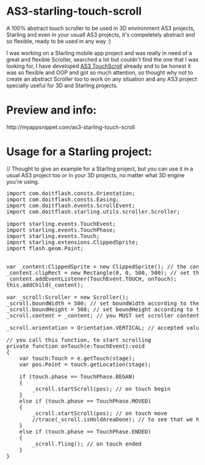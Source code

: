 AS3-starling-touch-scroll
=========================

A 100% abstract touch scroller to be used in 3D environment AS3 projects, Starling and even in your usuall AS3 projects, it's compeletely abstract and so flexible, ready to be used in any way :)

I was working on a Starling mobile app project and was really in need of a great and flexible Scroller, searched a lot but couldn't find the one that I was looking for, I have developed <a href="http://myappsnippet.com/touchscroll">AS3 TouchScroll</a> already and to be honest it was so flexible and OOP and got so much attention, so thought why not to create an abstract Scroller too to work on any situation and any AS3 project specially useful for 3D and Starling projects.

<h1>Preview and info:</h1> http://myappsnippet.com/as3-starling-touch-scroll

<h1>Usage for a Starling project:</h1>

// Thought to give an example for a Starling project, but you can use it in a usual AS3 project too or in your 3D projects, no matter what 3D engine you're using.

<pre>
import com.doitflash.consts.Orientation;
import com.doitflash.consts.Easing;
import com.doitflash.events.ScrollEvent;
import com.doitflash.starling.utils.scroller.Scroller;

import starling.events.TouchEvent;
import starling.events.TouchPhase;
import starling.events.Touch;
import starling.extensions.ClippedSprite;
import flash.geom.Point;


var _content:ClippedSprite = new ClippedSprite(); // the content you want to scroll
_content.clipRect = new Rectangle(0, 0, 500, 500); // set the space that you want your content to be visible at, set its mask actually
_content.addEventListener(TouchEvent.TOUCH, onTouch);
this.addChild(_content);

var _scroll:Scroller = new Scroller();
_scroll.boundWidth = 500; // set boundWidth according to the mask width
_scroll.boundHeight = 500; // set boundHeight according to the mask height
_scroll.content = _content; // you MUST set scroller content before doing anything else

_scroll.orientation = Orientation.VERTICAL; // accepted values: Orientation.AUTO, Orientation.VERTICAL, Orientation.HORIZONTAL

// you call this function, to start scrolling
private function onTouch(e:TouchEvent):void
{
	var touch:Touch = e.getTouch(stage);
	var pos:Point = touch.getLocation(stage);
	
	if (touch.phase == TouchPhase.BEGAN)
	{
		_scroll.startScroll(pos); // on touch begin
	}
	else if (touch.phase == TouchPhase.MOVED)
	{
		_scroll.startScroll(pos); // on touch move
		//trace(_scroll.isHoldAreaDone); // to see that we have got out of the hold area or not
	}
	else if (touch.phase == TouchPhase.ENDED)
	{
		_scroll.fling(); // on touch ended
	}
}
</pre>
